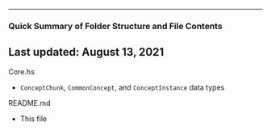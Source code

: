 ----------------------------------------------------------
### Quick Summary of Folder Structure and File Contents
Last updated: August 13, 2021
----------------------------------------------------------

Core.hs
  - `ConceptChunk`, `CommonConcept`, and `ConceptInstance` data types

README.md
  - This file